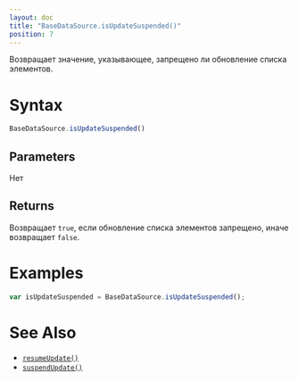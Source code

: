 ```yaml
---
layout: doc
title: "BaseDataSource.isUpdateSuspended()"
position: 7
---
```


Возвращает значение, указывающее, запрещено ли обновление списка элементов.

# Syntax

```js
BaseDataSource.isUpdateSuspended()
```

## Parameters

Нет

## Returns

Возвращает `true`, если обновление списка элементов запрещено, иначе возвращает `false`.

# Examples

```js
var isUpdateSuspended = BaseDataSource.isUpdateSuspended();
```

# See Also

* [`resumeUpdate()`](../BaseDataSource.resumeUpdate/)
* [`suspendUpdate()`](../BaseDataSource.suspendUpdate/)
